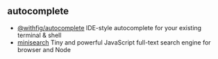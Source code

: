 ## autocomplete

- [@withfig/autocomplete](https://github.com/withfig/autocomplete) IDE-style autocomplete for your existing terminal & shell
- [minisearch](https://github.com/lucaong/minisearch) Tiny and powerful JavaScript full-text search engine for browser and Node
